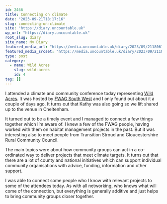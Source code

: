 ```yaml
---
id: 2466
title: Connecting on climate
date: "2023-09-21T18:17:16"
slug: connecting-on-climate
site: "https://diary.uncountable.uk"
wp_url: "https://diary.uncountable.uk"
root_slug: diary
site_name: My Diary
featured_media_url: "https://media.uncountable.uk/diary/2023/09/21180614/IMG20230921115835.webp"
featured_media_srcset: "https://media.uncountable.uk/diary/2023/09/21180614/IMG20230921115835-300x179.webp 300w, https://media.uncountable.uk/diary/2023/09/21180614/IMG20230921115835-1024x612.webp 1024w, https://media.uncountable.uk/diary/2023/09/21180614/IMG20230921115835-150x150.webp 150w, https://media.uncountable.uk/diary/2023/09/21180614/IMG20230921115835-640x383.webp 640w, https://media.uncountable.uk/diary/2023/09/21180614/IMG20230921115835.webp 2000w"
type: post
category:
  - name: Wild Acres
    slug: wild-acres
    id: 4
tag: []
---
```



<p>I attended a climate and community conference today representing <a href="https://wildacres.org.uk/">Wild Acres</a>.  It was hosted by <a href="https://www.fwagsw.org.uk/">FWAG South West</a> and I only found out about it a couple of days ago.  It turns out that Kathy was also going so we lift shared up to the venue in Cheltenham.</p>



<p>It turned out to be a timely event and I managed to connect a few things together which I&#8217;m aware of.  I knew a few of the FWAG people, having worked with them on habitat management projects in the past.  But it was interesting also to meet people from Transition Stroud and Gloucestershire Rural Community Council.</p>



<p>The main topics were about how community groups can act in a co-ordinated way to deliver projects that meet climate targets.  It turns out that there are a lot of county and national initiatives which can support individual community organisations with advice, funding, information and other support.</p>



<p>I was able to connect some people who I know with relevant projects to some of the attendees today.  As with all networking, who knows what will come of the connection, but everything is generally additive and just helps to bring community groups closer together.</p>
